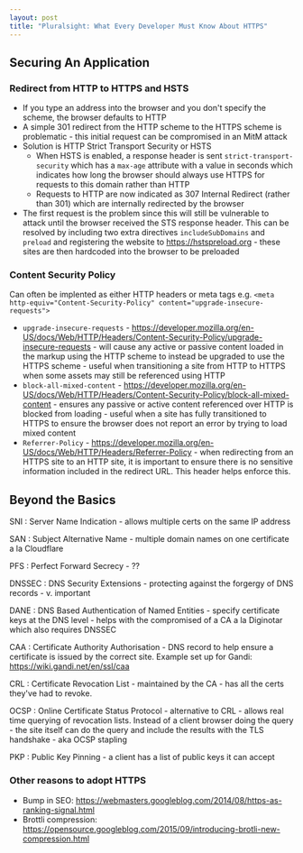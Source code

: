 ```yaml
---
layout: post
title: "Pluralsight: What Every Developer Must Know About HTTPS"
---
```

## Securing An Application

### Redirect from HTTP to HTTPS and HSTS

* If you type an address into the browser and you don't specify the scheme, the browser defaults to HTTP
* A simple 301 redirect from the HTTP scheme to the HTTPS scheme is problematic - this initial request can be compromised in an MitM attack
* Solution is HTTP Strict Transport Security or HSTS
    - When HSTS is enabled, a response header is sent `strict-transport-security` which has a `max-age` attribute with a value in seconds which indicates how long the browser should always use HTTPS for requests to this domain rather than HTTP
    - Requests to HTTP are now indicated as 307 Internal Redirect (rather than 301) which are internally redirected by the browser
* The first request is the problem since this will still be vulnerable to attack until the browser received the STS response header. This can be resolved by including two extra directives `includeSubDomains` and `preload` and registering the website to https://hstspreload.org - these sites are then hardcoded into the browser to be preloaded

### Content Security Policy

Can often be implented as either HTTP headers or meta tags e.g. `<meta http-equiv="Content-Security-Policy" content="upgrade-insecure-requests">`

* `upgrade-insecure-requests` - https://developer.mozilla.org/en-US/docs/Web/HTTP/Headers/Content-Security-Policy/upgrade-insecure-requests - will cause any active or passive content loaded in the markup using the HTTP scheme to instead be upgraded to use the HTTPS scheme - useful when transitioning a site from HTTP to HTTPS when some assets may still be referenced using HTTP
* `block-all-mixed-content` - https://developer.mozilla.org/en-US/docs/Web/HTTP/Headers/Content-Security-Policy/block-all-mixed-content - ensures any passive or active content referenced over HTTP is blocked from loading - useful when a site has fully transitioned to HTTPS to ensure the browser does not report an error by trying to load mixed content
* `Referrer-Policy` - https://developer.mozilla.org/en-US/docs/Web/HTTP/Headers/Referrer-Policy - when redirecting from an HTTPS site to an HTTP site, it is important to ensure there is no sensitive information included in the redirect URL. This header helps enforce this.

## Beyond the Basics

SNI
: Server Name Indication - allows multiple certs on the same IP address

SAN
: Subject Alternative Name - multiple domain names on one certificate a la Cloudflare

PFS
: Perfect Forward Secrecy - ??

DNSSEC
: DNS Security Extensions - protecting against the forgergy of DNS records - v. important

DANE
: DNS Based Authentication of Named Entities - specify certificate keys at the DNS level - helps with the compromised of a CA a la Diginotar which also requires DNSSEC

CAA
: Certificate Authority Authorisation - DNS record to help ensure a certificate is issued by the correct site. Example set up for Gandi: https://wiki.gandi.net/en/ssl/caa

CRL
: Certificate Revocation List - maintained by the CA - has all the certs they've had to revoke.

OCSP
: Online Certificate Status Protocol - alternative to CRL - allows real time querying of revocation lists. Instead of a client browser doing the query - the site itself can do the query and include the results with the TLS handshake - aka OCSP stapling

PKP
: Public Key Pinning - a client has a list of public keys it can accept

### Other reasons to adopt HTTPS

* Bump in SEO: https://webmasters.googleblog.com/2014/08/https-as-ranking-signal.html
* Brottli compression: https://opensource.googleblog.com/2015/09/introducing-brotli-new-compression.html